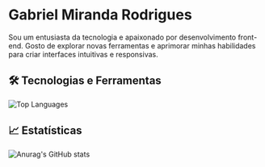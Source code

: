 # Gabriel Miranda Rodrigues

Sou um entusiasta da tecnologia e apaixonado por desenvolvimento front-end. Gosto de explorar novas ferramentas e aprimorar minhas habilidades para criar interfaces intuitivas e responsivas. 

## 🛠️ Tecnologias e Ferramentas

![Top Languages](https://github-readme-stats.vercel.app/api/top-langs/?username=gmrstack&layout=compact&theme=radical)

## 📈 Estatísticas
![Anurag's GitHub stats](https://github-readme-stats.vercel.app/api?username=gmrstack&show_icons=true&theme=transparent)
